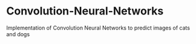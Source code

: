 # Convolution-Neural-Networks
Implementation of Convolution Neural Networks to predict images of cats and dogs
